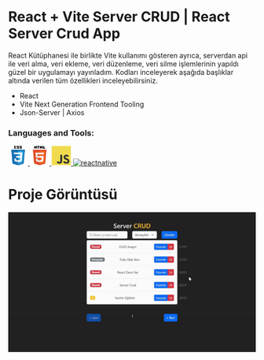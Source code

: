 # React + Vite Server CRUD | React Server Crud App
<p>React Kütüphanesi ile birlikte Vite kullanımı gösteren ayrıca, serverdan api ile veri alma, veri ekleme, veri düzenleme, veri silme işlemlerinin yapıldı güzel bir uygulamayı yayınladım. Kodları inceleyerek aşağıda başlıklar altında verilen tüm özellikleri inceleyebilirsiniz.</p>
<ul>
  <li>React</li>
  <li>Vite Next Generation Frontend Tooling</li>
  <li>Json-Server | Axios</li>
</ul>

<h3 align="left">Languages and Tools:</h3>
<p align="left"> 

  <a href="https://www.w3schools.com/css/" target="_blank" rel="noreferrer"> <img src="https://raw.githubusercontent.com/devicons/devicon/master/icons/css3/css3-original-wordmark.svg" alt="css3" width="40" height="40"/> </a><a href="https://www.w3.org/html/" target="_blank" rel="noreferrer"> <img src="https://raw.githubusercontent.com/devicons/devicon/master/icons/html5/html5-original-wordmark.svg" alt="html5" width="40" height="40"/> </a><a href="https://developer.mozilla.org/en-US/docs/Web/JavaScript" target="_blank" rel="noreferrer"> <img src="https://raw.githubusercontent.com/devicons/devicon/master/icons/javascript/javascript-original.svg" alt="javascript" width="40" height="40"/> </a>
  <a href="https://reactnative.dev/" target="_blank" rel="noreferrer"> <img src="https://reactnative.dev/img/header_logo.svg" alt="reactnative" width="40" height="40"/> </a>
 
<h1>Proje Görüntüsü</h1>

![](public/web-gif-crud2.gif)


